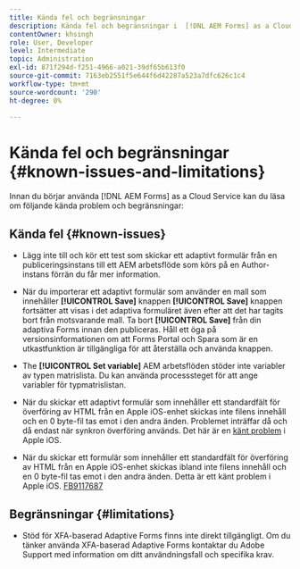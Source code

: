 ```yaml
---
title: Kända fel och begränsningar
description: Kända fel och begränsningar i  [!DNL AEM Forms] as a Cloud Service miljö
contentOwner: khsingh
role: User, Developer
level: Intermediate
topic: Administration
exl-id: 871f294d-f251-4966-a021-39df65b613f0
source-git-commit: 7163eb2551f5e644f6d42287a523a7dfc626c1c4
workflow-type: tm+mt
source-wordcount: '290'
ht-degree: 0%

---
```


# Kända fel och begränsningar {#known-issues-and-limitations}

Innan du börjar använda [!DNL AEM Forms] as a Cloud Service kan du läsa om följande kända problem och begränsningar:

## Kända fel {#known-issues}

* Lägg inte till och kör ett test som skickar ett adaptivt formulär från en publiceringsinstans till ett AEM arbetsflöde som körs på en Author-instans förrän du får mer information.

* När du importerar ett adaptivt formulär som använder en mall som innehåller **[!UICONTROL Save]** knappen **[!UICONTROL Save]** knappen fortsätter att visas i det adaptiva formuläret även efter att det har tagits bort från motsvarande mall. Ta bort **[!UICONTROL Save]** från din adaptiva Forms innan den publiceras. Håll ett öga på versionsinformationen om att Forms Portal och Spara som är en utkastfunktion är tillgängliga för att återställa och använda knappen.

* The **[!UICONTROL Set variable]** AEM arbetsflöden stöder inte variabler av typen matrislista. Du kan använda processsteget för att ange variabler för typmatrislistan.

* När du skickar ett adaptivt formulär som innehåller ett standardfält för överföring av HTML från en Apple iOS-enhet skickas inte filens innehåll och en 0 byte-fil tas emot i den andra änden. Problemet inträffar då och då endast när synkron överföring används. Det här är en [känt problem](https://feedbackassistant.apple.com/feedback/9117687) i Apple iOS.

* När du skickar ett formulär som innehåller ett standardfält för överföring av HTML från en Apple iOS-enhet skickas ibland inte filens innehåll och en 0 byte-fil tas emot i den andra änden. Detta är ett känt problem i Apple iOS. [FB9117687](https://feedbackassistant.apple.com/feedback/9117687)


## Begränsningar {#limitations}

* Stöd för XFA-baserad Adaptive Forms finns inte direkt tillgängligt. Om du tänker använda XFA-baserad Adaptive Forms kontaktar du Adobe Support med information om ditt användningsfall och specifika krav.

